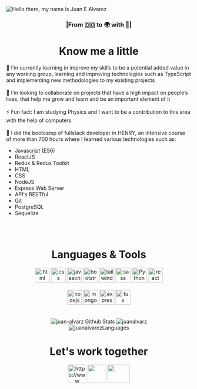 

![Hello there, my name is Juan E  Alvarez](https://user-images.githubusercontent.com/85974372/192370128-3594516b-2c8a-454b-8fb8-db6a7552ce37.png)

<!--
<h1 align="center">Hello</h1>
-->
<h3 align='center'>|From 🇨🇴 to 🌍 with 💛|</h3>
<h1 align="center">Know me a little</h1>
 
 
 
<div>🌱 I’m currently learning in improve my skills to be a potential added value in any working group, learning and improving technologies such as TypeScript and implementing new methodologies to my existing projects</div>
<br/>
<div>👯 I’m looking to collaborate on projects that have a high impact on people’s lives, that help me grow and learn and be an important element of it </div>
<br/>
<div>⚡ Fun fact: I am studying Physics and I want to be a contribution to this area with the help of computers</div>
<br/>
<div>🚀 I did the bootcamp of fullstack developer in HENRY, an intensive course of more than 700 hours where I learned various technologies such as:
<ul>
  <li>Javascript (ES6)</li>
  <li>ReactJS</li>
  <li>Redux & Redux Toolkit</li>
  <li>HTML</li>
  <li>CSS</li>
  <li>NodeJS</li>
  <li>Express Web Server</li>
  <li>API's RESTful</li>
  <li>Git</li>
  <li>PostgreSQL</li>
  <li>Sequelize</li>
</ul>
</div>
<br/>
<div></div>
<br/>
<h1 align='center'>Languages & Tools</h1>
<div align="center">
<a margin="10" href="https://developer.mozilla.org/en-US/docs/Web/HTML" target="_blank"><img margin="10px" height="40" src="https://github.com/abdoachhoubi/abdoachhoubi/blob/main/svgs/html.svg" alt="html"></a>
<a margin="10" href="https://developer.mozilla.org/en-US/docs/Web/CSS" target="_blank"><img margin="10px" height="40" src="https://github.com/abdoachhoubi/abdoachhoubi/blob/main/svgs/css.svg" alt="css"></a>
<a margin="10" href="https://developer.mozilla.org/en-US/docs/Web/JavaScript" target="_blank"><img margin="10px" height="40" src="https://github.com/abdoachhoubi/abdoachhoubi/blob/main/svgs/javascript.svg" alt="javascript"></a>
<a margin="10" href="https://getbootstrap.com" target="_blank"><img margin="10px" height="40" src="https://github.com/abdoachhoubi/abdoachhoubi/blob/main/svgs/bootstrap.svg" alt="bootstrap"></a>
<a margin="10" href="https://tailwindcss.com" target="_blank"><img margin="10px" height="40" src="https://github.com/abdoachhoubi/abdoachhoubi/blob/main/svgs/tailwind.svg" alt="tailwind"></a>
<a margin="10" href="https://sass-lang.com" target="_blank"><img margin="10px" height="40" src="https://github.com/abdoachhoubi/abdoachhoubi/blob/main/svgs/sass.svg" alt="sass"></a>
<a margin="10" href="https://www.python.org" target="_blank"><img margin="10px" height="40" src="https://upload.wikimedia.org/wikipedia/commons/thumb/c/c3/Python-logo-notext.svg/1869px-Python-logo-notext.svg.png" alt="Python"></a>
<a margin="10" href="https://reactjs.org" target="_blank"><img margin="10px" height="40" src="https://github.com/abdoachhoubi/abdoachhoubi/blob/main/svgs/react.svg" alt="react"></a>
<br />
<br />
<a margin="10" href="https://nodejs.org" target="_blank"><img margin="10px" height="40" src="https://github.com/abdoachhoubi/abdoachhoubi/blob/main/svgs/nodejs.svg" alt="nodejs"></a>
<a margin="10" href="https://mongodb.com" target="_blank"><img margin="10px" height="40" src="https://github.com/abdoachhoubi/abdoachhoubi/blob/main/svgs/mongodb.svg" alt="mongodb"></a>
<a margin="10" href="https://expressjs.com" target="_blank"><img margin="10px" height="40" src="https://github.com/abdoachhoubi/abdoachhoubi/blob/main/svgs/express.svg" alt="express"></a>
<a margin="10" href="https://www.linux.org" target="_blank"><img margin="10px" height="40" src="https://upload.wikimedia.org/wikipedia/commons/thumb/3/35/Tux.svg/640px-Tux.svg.png" alt="tux"></a>
</div>

<br/>
<br/>
<div align="center">
<img src="https://github-readme-stats.vercel.app/api?username=juan-alvarz&include_all_commits=true&count_private=true&show_icons=true&line_height=30&title_color=CDB4DB&icon_color=CDB4DB&text_color=D3D3D3&bg_color=0A0A0A" alt="juan-alvarz Github Stats">
<img src="https://github-readme-streak-stats.herokuapp.com/?user=juan-alvarz&theme=dark&background=0d1117&date_format=M%20j%5B%2C%20Y%5D" alt="juanalvarz">
</div>

<div align="center">
<img src="https://github-readme-stats.vercel.app/api/top-langs/?username=juan-alvarz&layout=compact&theme=dark&bg_color=0A0A0A" alt="juanalvarezLanguages"/>
</div>

<h1 align='center'>Let's work together</h1>
<div align="center">
<a href="https://www.linkedin.com/in/juan-alvarez-8857aa18b/" target="_blank"><img align="center" src="https://raw.githubusercontent.com/rahuldkjain/github-profile-readme-generator/master/src/images/icons/Social/linked-in-alt.svg" alt="https://www .linkedin.com/in/juan-alvarez/" height="50" width="50" /></a>
<a href="https://wa.me/3138495730" target="_blank"><img align="center" src="https://upload.wikimedia.org/wikipedia/commons/thumb/6/6b/WhatsApp.svg/2044px-WhatsApp.svg.png" height="50" width="50"/></a>
<a href="mailto:juanalvarez0925@gmail.com" target="_blank"><img align="center" src="https://upload.wikimedia.org/wikipedia/commons/thumb/8/8c/Gmail_Icon_%282013-2020%29.svg/2560px-Gmail_Icon_%282013-2020%29.svg.png" height="50" width="60"></a>
</div>
